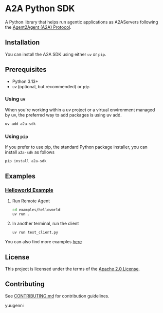 # A2A Python SDK

A Python library that helps run agentic applications as A2AServers following the [Agent2Agent (A2A) Protocol](https://google.github.io/A2A/).

## Installation

You can install the A2A SDK using either `uv` or `pip`.

## Prerequisites

- Python 3.13+
- `uv` (optional, but recommended) or `pip`

### Using `uv`

When you're working within a uv project or a virtual environment managed by uv, the preferred way to add packages is using uv add.

```bash
uv add a2a-sdk
```

### Using `pip`

If you prefer to use pip, the standard Python package installer, you can install `a2a-sdk` as follows

```bash
pip install a2a-sdk
```

## Examples

### [Helloworld Example](https://github.com/google/a2a-python/tree/main/examples/helloworld)

1. Run Remote Agent

   ```bash
   cd examples/helloworld
   uv run .
   ```

2. In another terminal, run the client

   ```bash
   uv run test_client.py
   ```

You can also find more examples [here](https://github.com/google/A2A/tree/main/samples/python/agents)

## License

This project is licensed under the terms of the [Apache 2.0 License](https://raw.githubusercontent.com/google/a2a-python/refs/heads/main/LICENSE).

## Contributing

See [CONTRIBUTING.md](https://github.com/google/a2a-python/blob/main/CONTRIBUTING.md) for contribution guidelines.

yuugenni